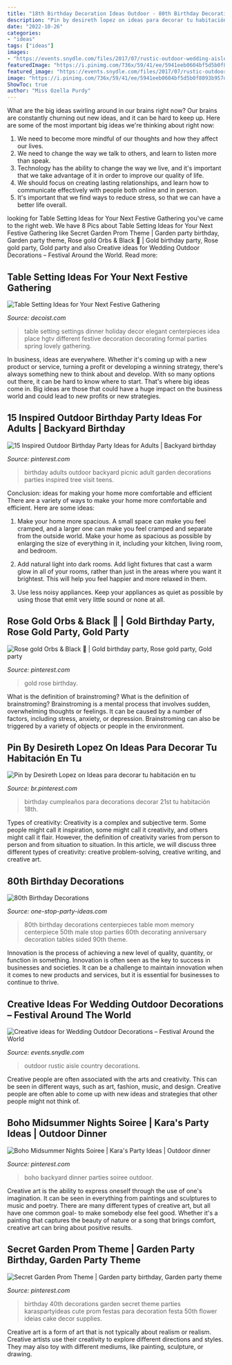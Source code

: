 ```yaml
---
title: "18th Birthday Decoration Ideas Outdoor - 80th Birthday Decorations Centerpieces Table Mom Memory Centerpiece 50th Male Stop Parties 60th Decorating Anniversary Decoration Tables Sided 90th Theme"
description: "Pin by desireth lopez on ideas para decorar tu habitación en tu"
date: "2022-10-26"
categories:
- "ideas"
tags: ["ideas"]
images:
- "https://events.snydle.com/files/2017/07/rustic-outdoor-wedding-aisle.jpg"
featuredImage: "https://i.pinimg.com/736x/59/41/ee/5941eeb0604bf5d5b0f8093b957d6387.jpg"
featured_image: "https://events.snydle.com/files/2017/07/rustic-outdoor-wedding-aisle.jpg"
image: "https://i.pinimg.com/736x/59/41/ee/5941eeb0604bf5d5b0f8093b957d6387.jpg"
ShowToc: true
author: "Miss Ozella Purdy"
---
```



What are the big ideas swirling around in our brains right now?
Our brains are constantly churning out new ideas, and it can be hard to keep up. Here are some of the most important big ideas we're thinking about right now: 
1. We need to become more mindful of our thoughts and how they affect our lives. 
2. We need to change the way we talk to others, and learn to listen more than speak. 
3. Technology has the ability to change the way we live, and it's important that we take advantage of it in order to improve our quality of life. 
4. We should focus on creating lasting relationships, and learn how to communicate effectively with people both online and in person. 
5. It's important that we find ways to reduce stress, so that we can have a better life overall.

	

		
looking for Table Setting Ideas for Your Next Festive Gathering you've came to the right web. We have 8 Pics about Table Setting Ideas for Your Next Festive Gathering like Secret Garden Prom Theme | Garden party birthday, Garden party theme, Rose gold Orbs &amp; Black 🎈 | Gold birthday party, Rose gold party, Gold party and also Creative ideas for Wedding Outdoor Decorations – Festival Around the World. Read more:
		
    
## Table Setting Ideas For Your Next Festive Gathering

<img loading=lazy src="http://cdn.decoist.com/wp-content/uploads/2013/08/Lovely-party-table-setting.jpg" onerror="this.onerror=null;this.src='https://tse1.mm.bing.net/th?id=OIP.6PccOBnVd6c3yFcRjGz_IgHaJ4&amp;pid=15.1';" alt="Table Setting Ideas for Your Next Festive Gathering">

_Source: decoist.com_

>table setting settings dinner holiday decor elegant centerpieces idea place hgtv different festive decoration decorating formal parties spring lovely gathering. 

	

In business, ideas are everywhere. Whether it's coming up with a new product or service, turning a profit or developing a winning strategy, there's always something new to think about and develop. With so many options out there, it can be hard to know where to start. That's where big ideas come in. Big ideas are those that could have a huge impact on the business world and could lead to new profits or new strategies.

    
## 15 Inspired Outdoor Birthday Party Ideas For Adults | Backyard Birthday

<img loading=lazy src="https://i.pinimg.com/736x/ab/da/65/abda65ab42f73f8a6e5ae167a5d7740e.jpg" onerror="this.onerror=null;this.src='https://tse1.mm.bing.net/th?id=OIP.VOHnM6rNEd5_WlrQcXiV3AHaLH&amp;pid=15.1';" alt="15 Inspired Outdoor Birthday Party Ideas for Adults | Backyard birthday">

_Source: pinterest.com_

>birthday adults outdoor backyard picnic adult garden decorations parties inspired tree visit teens. 

	

Conclusion: ideas for making your home more comfortable and efficient
There are a variety of ways to make your home more comfortable and efficient. Here are some ideas: 
1. Make your home more spacious. A small space can make you feel cramped, and a larger one can make you feel cramped and separate from the outside world. Make your home as spacious as possible by enlarging the size of everything in it, including your kitchen, living room, and bedroom.

2. Add natural light into dark rooms. Add light fixtures that cast a warm glow in all of your rooms, rather than just in the areas where you want it brightest. This will help you feel happier and more relaxed in them.

3. Use less noisy appliances. Keep your appliances as quiet as possible by using those that emit very little sound or none at all.

    
## Rose Gold Orbs &amp; Black 🎈 | Gold Birthday Party, Rose Gold Party, Gold Party

<img loading=lazy src="https://i.pinimg.com/736x/59/41/ee/5941eeb0604bf5d5b0f8093b957d6387.jpg" onerror="this.onerror=null;this.src='https://tse4.mm.bing.net/th?id=OIP.pY8Hz91AL76i-VHhGPjQ1wHaJQ&amp;pid=15.1';" alt="Rose gold Orbs &amp; Black 🎈 | Gold birthday party, Rose gold party, Gold party">

_Source: pinterest.com_

>gold rose birthday. 

	

What is the definition of brainstroming?
What is the definition of brainstroming? Brainstroming is a mental process that involves sudden, overwhelming thoughts or feelings. It can be caused by a number of factors, including stress, anxiety, or depression. Brainstroming can also be triggered by a variety of objects or people in the environment.

    
## Pin By Desireth Lopez On Ideas Para Decorar Tu Habitación En Tu

<img loading=lazy src="https://i.pinimg.com/736x/b1/a4/15/b1a4153c775011a71a53c75d0ef30e06.jpg" onerror="this.onerror=null;this.src='https://tse3.mm.bing.net/th?id=OIP.B-F1-yL_P8xeMwyIdcU6hQHaJ3&amp;pid=15.1';" alt="Pin by Desireth Lopez on Ideas para decorar tu habitación en tu">

_Source: br.pinterest.com_

>birthday cumpleaños para decorations decorar 21st tu habitación 18th. 

	

Types of creativity:
Creativity is a complex and subjective term. Some people might call it inspiration, some might call it creativity, and others might call it flair. However, the definition of creativity varies from person to person and from situation to situation. In this article, we will discuss three different types of creativity: creative problem-solving, creative writing, and creative art.

    
## 80th Birthday Decorations

<img loading=lazy src="http://www.one-stop-party-ideas.com/images/80th-Birthday-Decorations-Table-Memory.jpg" onerror="this.onerror=null;this.src='https://tse4.mm.bing.net/th?id=OIP.JnFaq7SCpMPYI690lSBIXAAAAA&amp;pid=15.1';" alt="80th Birthday Decorations">

_Source: one-stop-party-ideas.com_

>80th birthday decorations centerpieces table mom memory centerpiece 50th male stop parties 60th decorating anniversary decoration tables sided 90th theme. 

	

Innovation is the process of achieving a new level of quality, quantity, or function in something. Innovation is often seen as the key to success in businesses and societies. It can be a challenge to maintain innovation when it comes to new products and services, but it is essential for businesses to continue to thrive.

    
## Creative Ideas For Wedding Outdoor Decorations – Festival Around The World

<img loading=lazy src="https://events.snydle.com/files/2017/07/rustic-outdoor-wedding-aisle.jpg" onerror="this.onerror=null;this.src='https://tse2.mm.bing.net/th?id=OIP.PN0_14sTK2fdoCQtnt8fYgHaLH&amp;pid=15.1';" alt="Creative ideas for Wedding Outdoor Decorations – Festival Around the World">

_Source: events.snydle.com_

>outdoor rustic aisle country decorations. 

	

Creative people are often associated with the arts and creativity. This can be seen in different ways, such as art, fashion, music, and design. Creative people are often able to come up with new ideas and strategies that other people might not think of.

    
## Boho Midsummer Nights Soiree | Kara&#039;s Party Ideas | Outdoor Dinner

<img loading=lazy src="https://i.pinimg.com/736x/04/62/f9/0462f9c52ebfd4b2e6aa72e3e91c35c1.jpg" onerror="this.onerror=null;this.src='https://tse1.mm.bing.net/th?id=OIP.UDCoDeS9G9nECXHBT-kqnAHaLH&amp;pid=15.1';" alt="Boho Midsummer Nights Soiree | Kara&#039;s Party Ideas | Outdoor dinner">

_Source: pinterest.com_

>boho backyard dinner parties soiree outdoor. 

	

Creative art is the ability to express oneself through the use of one's imagination. It can be seen in everything from paintings and sculptures to music and poetry. There are many different types of creative art, but all have one common goal- to make somebody else feel good. Whether it's a painting that captures the beauty of nature or a song that brings comfort, creative art can bring about positive results.

    
## Secret Garden Prom Theme | Garden Party Birthday, Garden Party Theme

<img loading=lazy src="https://i.pinimg.com/originals/72/9a/8c/729a8c836fbb361e7b7d0b35537793b1.jpg" onerror="this.onerror=null;this.src='https://tse2.mm.bing.net/th?id=OIP.KQ2-jQ4d7PI56UwptJV3bgHaLH&amp;pid=15.1';" alt="Secret Garden Prom Theme | Garden party birthday, Garden party theme">

_Source: pinterest.com_

>birthday 40th decorations garden secret theme parties karaspartyideas cute prom festas para decoration festa 50th flower ideias cake decor supplies. 

	

Creative art is a form of art that is not typically about realism or realism. Creative artists use their creativity to explore different directions and styles. They may also toy with different mediums, like painting, sculpture, or drawing.

